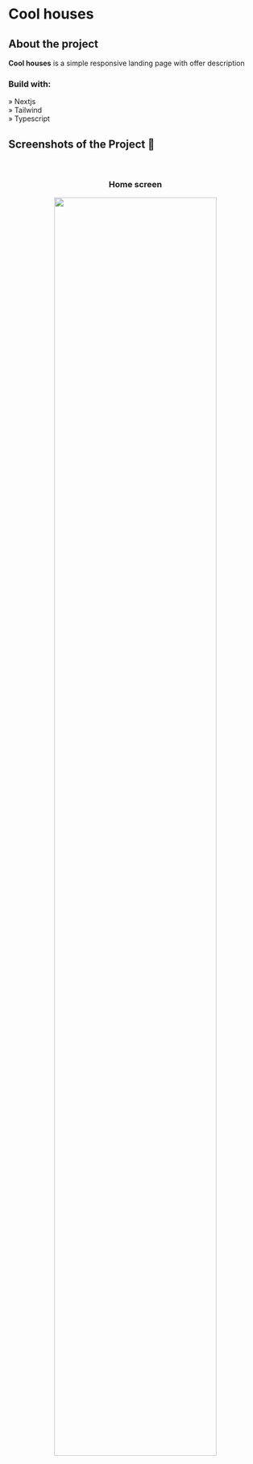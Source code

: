 <h1>Cool houses</h1>

<h2>About the project</h2>

  <p><b>Cool houses</b> is a simple responsive landing page with offer description</p>

<h3>Build with:</h3>
» Nextjs <br>
» Tailwind <br>
» Typescript <br>

<h2>Screenshots of the Project 📸</h2>
<br>
<h3 align='center'>Home screen</h3>

<p align="center">
  <img src='https://i.imgur.com/sMhKfJ2.png' width="80%"/>
</p>
